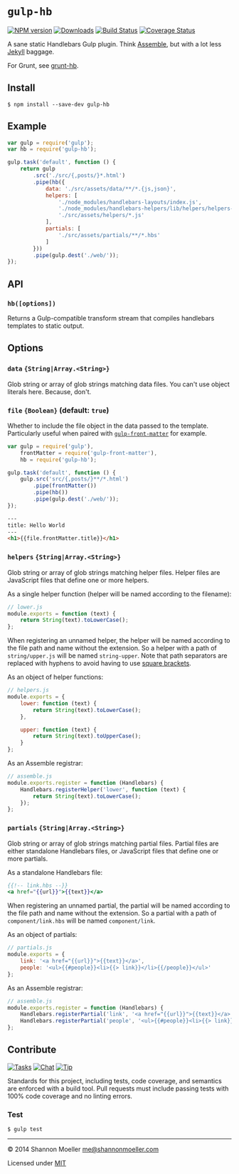 # `gulp-hb`

[![NPM version][npm-img]][npm-url] [![Downloads][downloads-img]][npm-url] [![Build Status][travis-img]][travis-url] [![Coverage Status][coveralls-img]][coveralls-url]

A sane static Handlebars Gulp plugin. Think [Assemble](http://assemble.io/), but with a lot less [Jekyll](http://jekyllrb.com/) baggage.

For Grunt, see [grunt-hb](https://github.com/shannonmoeller/grunt-hb).

## Install

    $ npm install --save-dev gulp-hb

## Example

```js
var gulp = require('gulp');
var hb = require('gulp-hb');

gulp.task('default', function () {
    return gulp
        .src('./src/{,posts/}*.html')
        .pipe(hb({
            data: './src/assets/data/**/*.{js,json}',
            helpers: [
                './node_modules/handlebars-layouts/index.js',
                './node_modules/handlebars-helpers/lib/helpers/helpers-{dates,math}.js'
                './src/assets/helpers/*.js'
            ],
            partials: [
                './src/assets/partials/**/*.hbs'
            ]
        }))
        .pipe(gulp.dest('./web/'));
});
```

## API

### `hb([options])`

Returns a Gulp-compatible transform stream that compiles handlebars templates to static output.

## Options

### `data` `{String|Array.<String>}`

Glob string or array of glob strings matching data files. You can't use object literals here. Because, don't.

### `file` `{Boolean}` (default: `true`)

Whether to include the file object in the data passed to the template. Particularly useful when paired with [`gulp-front-matter`](https://github.com/lmtm/gulp-front-matter) for example.

```js
var gulp = require('gulp'),
    frontMatter = require('gulp-front-matter'),
    hb = require('gulp-hb');

gulp.task('default', function () {
    gulp.src('src/{,posts/}**/*.html')
        .pipe(frontMatter())
        .pipe(hb())
        .pipe(gulp.dest('./web/'));
});
```

```html
---
title: Hello World
---
<h1>{{file.frontMatter.title}}</h1>
```

### `helpers` `{String|Array.<String>}`

Glob string or array of glob strings matching helper files. Helper files are JavaScript files that define one or more helpers.

As a single helper function (helper will be named according to the filename):

```js
// lower.js
module.exports = function (text) {
    return String(text).toLowerCase();
};
```

When registering an unnamed helper, the helper will be named according to the file path and name without the extension. So a helper with a path of `string/upper.js` will be named `string-upper`. Note that path separators are replaced with hyphens to avoid having to use [square brackets](http://handlebarsjs.com/expressions.html#basic-blocks).

As an object of helper functions:

```js
// helpers.js
module.exports = {
    lower: function (text) {
        return String(text).toLowerCase();
    },

    upper: function (text) {
        return String(text).toUpperCase();
    }
};
```

As an Assemble registrar:

```js
// assemble.js
module.exports.register = function (Handlebars) {
    Handlebars.registerHelper('lower', function (text) {
        return String(text).toLowerCase();
    });
};
```

### `partials` `{String|Array.<String>}`

Glob string or array of glob strings matching partial files. Partial files are either standalone Handlebars files, or JavaScript files that define one or more partials.

As a standalone Handlebars file:

```handlebars
{{!-- link.hbs --}}
<a href="{{url}}">{{text}}</a>
```

When registering an unnamed partial, the partial will be named according to the file path and name without the extension. So a partial with a path of `component/link.hbs` will be named `component/link`.

As an object of partials:

```js
// partials.js
module.exports = {
    link: '<a href="{{url}}">{{text}}</a>',
    people: '<ul>{{#people}}<li>{{> link}}</li>{{/people}}</ul>'
};
```

As an Assemble registrar:

```js
// assemble.js
module.exports.register = function (Handlebars) {
    Handlebars.registerPartial('link', '<a href="{{url}}">{{text}}</a>');
    Handlebars.registerPartial('people', '<ul>{{#people}}<li>{{> link}}</li>{{/people}}</ul>');
};
```

## Contribute

[![Tasks][waffle-img]][waffle-url] [![Chat][gitter-img]][gitter-url] [![Tip][gittip-img]][gittip-url]

Standards for this project, including tests, code coverage, and semantics are enforced with a build tool. Pull requests must include passing tests with 100% code coverage and no linting errors.

### Test

    $ gulp test

----

© 2014 Shannon Moeller <me@shannonmoeller.com>

Licensed under [MIT](http://shannonmoeller.com/mit.txt)

[coveralls-img]: http://img.shields.io/coveralls/shannonmoeller/gulp-hb/master.svg?style=flat-square
[coveralls-url]: https://coveralls.io/r/shannonmoeller/gulp-hb
[downloads-img]: http://img.shields.io/npm/dm/gulp-hb.svg?style=flat-square
[gitter-img]:    http://img.shields.io/badge/chat-shannonmoeller/gulp--hb-blue.svg?style=flat-square
[gitter-url]:    https://gitter.im/shannonmoeller/gulp-hb
[gittip-img]:    http://img.shields.io/gittip/shannonmoeller.svg?style=flat-square
[gittip-url]:    https://www.gittip.com/shannonmoeller
[npm-img]:       http://img.shields.io/npm/v/gulp-hb.svg?style=flat-square
[npm-url]:       https://npmjs.org/package/gulp-hb
[travis-img]:    http://img.shields.io/travis/shannonmoeller/gulp-hb.svg?style=flat-square
[travis-url]:    https://travis-ci.org/shannonmoeller/gulp-hb
[waffle-img]:    http://img.shields.io/github/issues/shannonmoeller/gulp-hb.svg?style=flat-square
[waffle-url]:    http://waffle.io/shannonmoeller/gulp-hb
